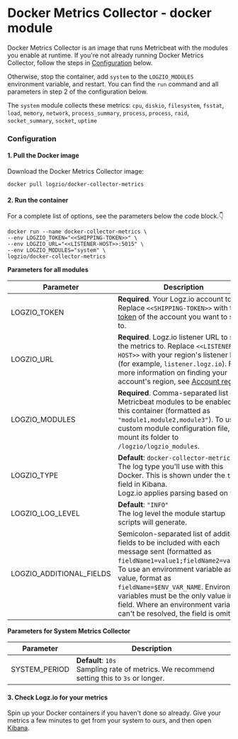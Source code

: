 # Docker Metrics Collector - docker module

Docker Metrics Collector is an image that runs Metricbeat with the modules you enable at runtime.
If you're not already running Docker Metrics Collector, follow the steps in [Configuration](#configuration) below.

Otherwise, stop the container, add `system` to the `LOGZIO_MODULES` environment variable, and restart.
You can find the `run` command and all parameters in step 2 of the configuration below.

The `system` module collects these metrics:
`cpu`, `diskio`, `filesystem`, `fsstat`, `load`, `memory`, `network`, `process_summary`, 
`process`, `process`, `raid`, `socket_summary`, `socket`, `uptime`
### Configuration

#### 1.  Pull the Docker image

Download the Docker Metrics Collector image:

```shell
docker pull logzio/docker-collector-metrics
```

#### 2.  Run the container

For a complete list of options, see the parameters below the code block.👇

```shell
docker run --name docker-collector-metrics \
--env LOGZIO_TOKEN="<<SHIPPING-TOKEN>>" \
--env LOGZIO_URL="<<LISTENER-HOST>>:5015" \
--env LOGZIO_MODULES="system" \
logzio/docker-collector-metrics
```

**Parameters for all modules**

| Parameter | Description |
|---|---|
| LOGZIO_TOKEN | **Required**. Your Logz.io account token. Replace `<<SHIPPING-TOKEN>>` with the [token](https://app.logz.io/#/dashboard/settings/general) of the account you want to ship to. |
| LOGZIO_URL | **Required**. Logz.io listener URL to ship the metrics to. Replace `<<LISTENER-HOST>>` with your region's listener host (for example, `listener.logz.io`). For more information on finding your account's region, see [Account region](https://docs.logz.io/user-guide/accounts/account-region.html). |
| LOGZIO_MODULES | **Required**. Comma-separated list of Metricbeat modules to be enabled on this container (formatted as `"module1,module2,module3"`). To use a custom module configuration file, mount its folder to `/logzio/logzio_modules`. |
| LOGZIO_TYPE | **Default**: `docker-collector-metrics` <br> The log type you'll use with this Docker. This is shown under the `type` field in Kibana. <br> Logz.io applies parsing based on `type`. |
| LOGZIO_LOG_LEVEL | **Default**: `"INFO"` <br>  The log level the module startup scripts will generate. |
| LOGZIO_ADDITIONAL_FIELDS | Semicolon-separated list of additional fields to be included with each message sent (formatted as `fieldName1=value1;fieldName2=value2`). <br> To use an environment variable as a value, format as `fieldName=$ENV_VAR_NAME`. Environment variables must be the only value in the field. Where an environment variable can't be resolved, the field is omitted. |

**Parameters for System Metrics Collector**

| Parameter | Description |
|---|---|
| SYSTEM_PERIOD | **Default**: `10s` <br>  Sampling rate of metrics. We recommend setting this to `3s` or longer. |


#### 3.  Check Logz.io for your metrics

Spin up your Docker containers if you haven't done so already.
Give your metrics a few minutes to get from your system to ours, and then open [Kibana](https://app.logz.io/#/dashboard/kibana).
